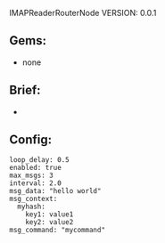 IMAPReaderRouterNode
VERSION: 0.0.1

## Gems:
* none

## Brief:
* 

## Config:
```
loop_delay: 0.5
enabled: true
max_msgs: 3
interval: 2.0
msg_data: "hello world"
msg_context: 
  myhash:
    key1: value1
    key2: value2
msg_command: "mycommand"
```